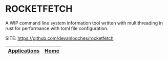 # ROCKETFETCH

 A WIP command line system information tool written with multithreading in rust for performance with toml file configuration.

 SITE: https://github.com/devanlooches/rocketfetch

 | [Applications](https://portable-linux-apps.github.io/apps.html) | [Home](https://portable-linux-apps.github.io)
 | --- | --- |
